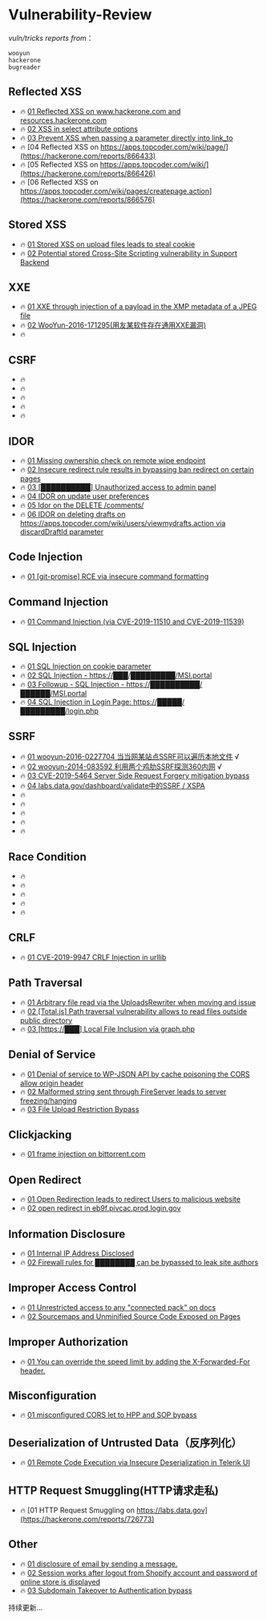 # Vulnerability-Review


*vuln/tricks reports from*：
```
wooyun 
hackerone 
bugreader 
```


## Reflected XSS
- 🔥 [01 Reflected XSS on www.hackerone.com and resources.hackerone.com](https://hackerone.com/reports/840759)
- 🔥 [02 XSS in select attribute options](https://hackerone.com/reports/753567)
- 🔥 [03 Prevent XSS when passing a parameter directly into link_to](https://hackerone.com/reports/755354)
- 🔥 [04 Reflected XSS on https://apps.topcoder.com/wiki/page/](https://hackerone.com/reports/866433)
- 🔥 [05 Reflected XSS on https://apps.topcoder.com/wiki/](https://hackerone.com/reports/866426)
- 🔥 [06 Reflected XSS on https://apps.topcoder.com/wiki/pages/createpage.action](https://hackerone.com/reports/866576)

## Stored XSS
- 🔥 [01 Stored XSS on upload files leads to steal cookie](https://hackerone.com/reports/765679)
- 🔥 [02 Potential stored Cross-Site Scripting vulnerability in Support Backend](https://hackerone.com/reports/858894)

## XXE
- 🔥 [01 XXE through injection of a payload in the XMP metadata of a JPEG file](https://hackerone.com/reports/836877)
- 🔥 [02 WooYun-2016-171295(用友某软件存在通用XXE漏洞)](https://wooyun.x10sec.org/static/bugs/wooyun-2016-0171295.html)
- 🔥

## CSRF
- 🔥
- 🔥
- 🔥
- 🔥
- 🔥

## IDOR
- 🔥 [01 Missing ownership check on remote wipe endpoint](https://hackerone.com/reports/819807)
- 🔥 [02 Insecure redirect rule results in bypassing ban redirect on certain pages](https://hackerone.com/reports/703058)
- 🔥 [03 [██████████] Unauthorized access to admin panel](https://hackerone.com/reports/648222)
- 🔥 [04 IDOR on update user preferences](https://hackerone.com/reports/854290)
- 🔥 [05 Idor on the DELETE /comments/](https://hackerone.com/reports/861849)
- 🔥 [06 IDOR on deleting drafts on https://apps.topcoder.com/wiki/users/viewmydrafts.action via discardDraftId parameter](https://hackerone.com/reports/868590)
## Code Injection
- 🔥 [01 [git-promise] RCE via insecure command formatting](https://hackerone.com/reports/728047)


## Command Injection 
- 🔥 [01 Command Injection (via CVE-2019-11510 and CVE-2019-11539)](https://hackerone.com/reports/680480)

## SQL Injection
- 🔥 [01 SQL Injection on cookie parameter](https://hackerone.com/reports/761304)
- 🔥 [02 SQL Injection - https://███/█████████/MSI.portal](https://hackerone.com/reports/674838)
- 🔥 [03 Followup - SQL Injection - https://██████████/██████/MSI.portal](https://hackerone.com/reports/692326)
- 🔥 [04 SQL Injection in Login Page: https://█████/█████████/login.php](https://hackerone.com/reports/447742)




## SSRF
- 🔥 [01 wooyun-2016-0227704 当当网某站点SSRF可以遍历本地文件](https://www.madebug.net/static/bugs/wooyun-2016-0227704.html) √
- 🔥 [02 wooyun-2014-083592 利用两个鸡肋SSRF探测360内网](https://www.onebug.org/wooyundata/40197.html) √
- 🔥 [03 CVE-2019-5464 Server Side Request Forgery mitigation bypass](https://hackerone.com/reports/632101)
- 🔥 [04 labs.data.gov/dashboard/validate中的SSRF / XSPA](https://hackerone.com/reports/272095)
- 🔥
- 🔥
- 🔥
- 🔥
- 🔥


## Race Condition
- 🔥
- 🔥
- 🔥
- 🔥
- 🔥



## CRLF 
- 🔥 [01 CVE-2019-9947 CRLF Injection in urllib](https://hackerone.com/reports/590020)



## Path Traversal
- 🔥 [01 Arbitrary file read via the UploadsRewriter when moving and issue](https://hackerone.com/reports/827052)
- 🔥 [02 [Total.js] Path traversal vulnerability allows to read files outside public directory](https://hackerone.com/reports/748765)
- 🔥 [03 [https://███] Local File Inclusion via graph.php](https://hackerone.com/reports/492767)



## Denial of Service
- 🔥 [01 Denial of service to WP-JSON API by cache poisoning the CORS allow origin header](https://hackerone.com/reports/591302)
- 🔥 [02 Malformed string sent through FireServer leads to server freezing/hanging](https://hackerone.com/reports/679907)
- 🔥 [03 File Upload Restriction Bypass](https://hackerone.com/reports/259913)



## Clickjacking
- 🔥 [01 frame injection on bittorrent.com](https://hackerone.com/reports/846430)


## Open Redirect
- 🔥 [01 Open Redirection leads to redirect Users to malicious website](https://hackerone.com/reports/625546)
- 🔥 [02 open redirect in eb9f.pivcac.prod.login.gov](https://hackerone.com/reports/798742)


## Information Disclosure
- 🔥 [01 Internal IP Address Disclosed](https://hackerone.com/reports/707228)
- 🔥 [02 Firewall rules for ████████ can be bypassed to leak site authors](https://hackerone.com/reports/743643)


## Improper Access Control
- 🔥 [01 Unrestricted access to any "connected pack" on docs](https://hackerone.com/reports/777942)
- 🔥 [02 Sourcemaps and Unminified Source Code Exposed on Pages](https://hackerone.com/reports/845677)


## Improper Authorization
- 🔥 [01 You can override the speed limit by adding the X-Forwarded-For header.](https://hackerone.com/reports/855013)

## Misconfiguration
- 🔥 [01 misconfigured CORS let to HPP and SOP bypass](https://hackerone.com/reports/867436)



## Deserialization of Untrusted Data（反序列化）
- 🔥 [01 Remote Code Execution via Insecure Deserialization in Telerik UI](https://hackerone.com/reports/838196)

## HTTP Request Smuggling(HTTP请求走私)
- 🔥 [01 HTTP Request Smuggling on https://labs.data.gov](https://hackerone.com/reports/726773)


## Other
- 🔥 [01 disclosure of email by sending a message.](https://hackerone.com/reports/327200)
- 🔥 [02 Session works after logout from Shopify account and password of online store is displayed](https://hackerone.com/reports/837729)
- 🔥 [03 Subdomain Takeover to Authentication bypass](https://hackerone.com/reports/335330)

持续更新...

